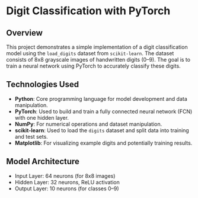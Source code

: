 # Digit Classification with PyTorch

## Overview

This project demonstrates a simple implementation of a digit classification model using the `load_digits` dataset from `scikit-learn`. The dataset consists of 8x8 grayscale images of handwritten digits (0–9). The goal is to train a neural network using PyTorch to accurately classify these digits.

## Technologies Used

- **Python**: Core programming language for model development and data manipulation.
- **PyTorch**: Used to build and train a fully connected neural network (FCN) with one hidden layer.
- **NumPy**: For numerical operations and dataset manipulation.
- **scikit-learn**: Used to load the `digits` dataset and split data into training and test sets.
- **Matplotlib**: For visualizing example digits and potentially training results.

## Model Architecture

- Input Layer: 64 neurons (for 8x8 images)
- Hidden Layer: 32 neurons, ReLU activation
- Output Layer: 10 neurons (for classes 0–9)

